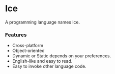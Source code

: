 # Ice
A programming language names Ice.
### Features
* Cross-platform
* Object-oriented
* Dynamic or Static depends on your preferences.
* English-like and easy to read.
* Easy to invoke other language code.
